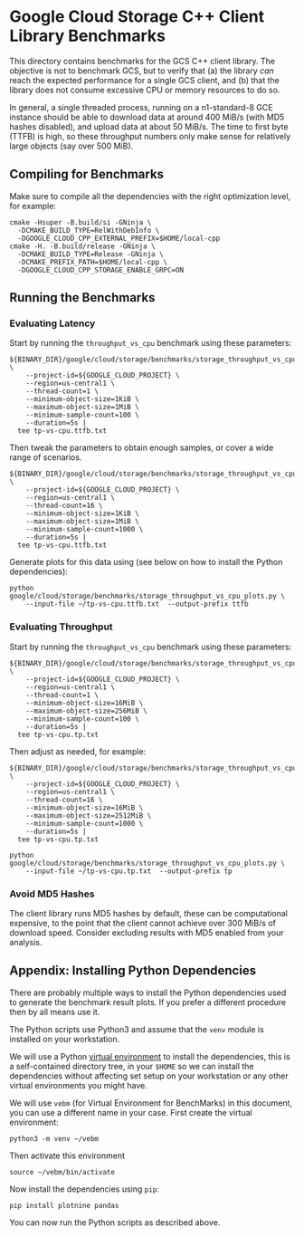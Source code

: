 # Google Cloud Storage C++ Client Library Benchmarks

This directory contains benchmarks for the GCS C++ client library. The objective
is not to benchmark GCS, but to verify that (a) the library *can* reach the
expected performance for a single GCS client, and (b) that the library does not
consume excessive CPU or memory resources to do so.

In general, a single threaded process, running on a n1-standard-8 GCE instance
should be able to download data at around 400 MiB/s (with MD5 hashes disabled),
and upload data at about 50 MiB/s.  The time to first byte (TTFB) is high, so
these throughput numbers only make sense for relatively large objects (say
over 500 MiB).

## Compiling for Benchmarks

Make sure to compile all the dependencies with the right optimization level, for
example:

```console
cmake -Hsuper -B.build/si -GNinja \
  -DCMAKE_BUILD_TYPE=RelWithDebInfo \
  -DGOOGLE_CLOUD_CPP_EXTERNAL_PREFIX=$HOME/local-cpp
cmake -H. -B.build/release -GNinja \
  -DCMAKE_BUILD_TYPE=Release -GNinja \
  -DCMAKE_PREFIX_PATH=$HOME/local-cpp \
  -DGOOGLE_CLOUD_CPP_STORAGE_ENABLE_GRPC=ON
```

## Running the Benchmarks

### Evaluating Latency

Start by running the `throughput_vs_cpu` benchmark using these parameters:

```console
${BINARY_DIR}/google/cloud/storage/benchmarks/storage_throughput_vs_cpu_benchmark \
    --project-id=${GOOGLE_CLOUD_PROJECT} \
    --region=us-central1 \
    --thread-count=1 \
    --minimum-object-size=1KiB \
    --maximum-object-size=1MiB \
    --minimum-sample-count=100 \
    --duration=5s |
  tee tp-vs-cpu.ttfb.txt
```

Then tweak the parameters to obtain enough samples, or cover a wide range of
scenarios.

```console
${BINARY_DIR}/google/cloud/storage/benchmarks/storage_throughput_vs_cpu_benchmark \
    --project-id=${GOOGLE_CLOUD_PROJECT} \
    --region=us-central1 \
    --thread-count=16 \
    --minimum-object-size=1KiB \
    --maximum-object-size=1MiB \
    --minimum-sample-count=1000 \
    --duration=5s |
  tee tp-vs-cpu.ttfb.txt
```

Generate plots for this data using (see below on how to install the Python
dependencies):

```console
python google/cloud/storage/benchmarks/storage_throughput_vs_cpu_plots.py \
    --input-file ~/tp-vs-cpu.ttfb.txt  --output-prefix ttfb
```

### Evaluating Throughput

Start by running the `throughput_vs_cpu` benchmark using these parameters:

```console
${BINARY_DIR}/google/cloud/storage/benchmarks/storage_throughput_vs_cpu_benchmark \
    --project-id=${GOOGLE_CLOUD_PROJECT} \
    --region=us-central1 \
    --thread-count=1 \
    --minimum-object-size=16MiB \
    --maximum-object-size=256MiB \
    --minimum-sample-count=100 \
    --duration=5s |
  tee tp-vs-cpu.tp.txt
```

Then adjust as needed, for example:

```console
${BINARY_DIR}/google/cloud/storage/benchmarks/storage_throughput_vs_cpu_benchmark \
    --project-id=${GOOGLE_CLOUD_PROJECT} \
    --region=us-central1 \
    --thread-count=16 \
    --minimum-object-size=16MiB \
    --maximum-object-size=2512MiB \
    --minimum-sample-count=1000 \
    --duration=5s |
  tee tp-vs-cpu.tp.txt
```

```console
python google/cloud/storage/benchmarks/storage_throughput_vs_cpu_plots.py \
    --input-file ~/tp-vs-cpu.tp.txt  --output-prefix tp
```

### Avoid MD5 Hashes

The client library runs MD5 hashes by default, these can be computational
expensive, to the point that the client cannot achieve over 300 MiB/s of
download speed. Consider excluding results with MD5 enabled from your analysis.

## Appendix: Installing Python Dependencies

There are probably multiple ways to install the Python dependencies used to
generate the benchmark result plots. If you prefer a different procedure then
by all means use it.

The Python scripts use Python3 and assume that the `venv` module is
installed on your workstation.

We will use a Python [virtual environment][python-venv] to install the
dependencies, this is a self-contained directory tree, in your `$HOME` so we can
install the dependencies without affecting set setup on your workstation or any
other virtual environments you might have.

We will use `vebm` (for Virtual Environment for BenchMarks) in this document,
you can use a different name in your case. First create the virtual environment:

```console
python3 -m venv ~/vebm
```

Then activate this environment

```console
source ~/vebm/bin/activate
```

Now install the dependencies using `pip`:

```console
pip install plotnine pandas
```

You can now run the Python scripts as described above.

[python-venv]: https://docs.python.org/3/tutorial/venv.html
